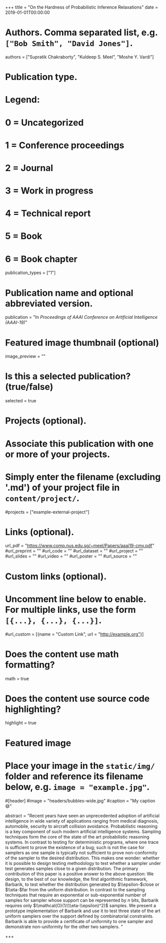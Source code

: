 +++
title = "On the Hardness of Probabilistic Inference Relaxations"
date = 2019-01-01T00:00:00

# Authors. Comma separated list, e.g. `["Bob Smith", "David Jones"]`.
authors = ["Supratik Chakraborty", "Kuldeep S. Meel", "Moshe Y. Vardi"]

# Publication type.
# Legend:
# 0 = Uncategorized
# 1 = Conference proceedings
# 2 = Journal
# 3 = Work in progress
# 4 = Technical report
# 5 = Book
# 6 = Book chapter
publication_types = ["1"]

# Publication name and optional abbreviated version.
publication = "In *Proceedings of AAAI Conference on Artificial Intelligence (AAAI-19)*"


# Featured image thumbnail (optional)
image_preview = ""

# Is this a selected publication? (true/false)
selected = true

# Projects (optional).
#   Associate this publication with one or more of your projects.
#   Simply enter the filename (excluding '.md') of your project file in `content/project/`.
#projects = ["example-external-project"]


# Links (optional).
url_pdf = "https://www.comp.nus.edu.sg/~meel/Papers/aaai19-cmv.pdf"
#url_preprint = ""
#url_code = ""
#url_dataset = ""
#url_project = ""
#url_slides = ""
#url_video = ""
#url_poster = ""
#url_source = ""

# Custom links (optional).
#   Uncomment line below to enable. For multiple links, use the form `[{...}, {...}, {...}]`.
#url_custom = [{name = "Custom Link", url = "http://example.org"}]

# Does the content use math formatting?
math = true

# Does the content use source code highlighting?
highlight = true

# Featured image
# Place your image in the `static/img/` folder and reference its filename below, e.g. `image = "example.jpg"`.
#[header]
#image = "headers/bubbles-wide.jpg"
#caption = "My caption :smile:"

abstract = "Recent years have seen an unprecedented adoption of artificial intelligence in wide variety of applications ranging from medical diagnosis, automobile, security to aircraft collision avoidance. Probabilistic reasoning is a key component of such modern artificial intelligence systems. Sampling techniques form the core of the state of the art probabilistic reasoning systems. In contrast to testing for deterministic programs, where one trace is sufficient to prove the existence of a bug; such is not the case for samplers as one sample is typically not sufficient to prove non-conformity of the sampler to the desired distribution. This makes one wonder: whether it is possible to design testing methodology to test whether a sampler under test generates samples close to a given distribution. The primary contribution of this paper is a positive answer to the above question: We design, to the best of our knowledge, the first algorithmic framework, Barbarik, to test whether the distribution generated by $\\epsilon-$close or $\\eta-$far from the uniform distribution. In contrast to the sampling techniques that require an exponential or sub-exponential number of samples for sampler whose support can be represented by $n$ bits, Barbarik requires only $\\mathcal{O}(1/(\\eta-\\epsilon)^2)$ samples. We present a prototype implementation of Barbarik and use it to test three state of the art uniform samplers over the support defined by combinatorial constraints. Barbarik is able to provide a certificate of uniformity to one sampler and demonstrate non-uniformity for the other two samplers. "

+++
